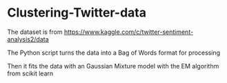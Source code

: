 # Clustering-Twitter-data

The dataset is from https://www.kaggle.com/c/twitter-sentiment-analysis2/data

The Python script turns the data into a Bag of Words format for processing

Then it fits the data with an Gaussian Mixture model with the EM algorithm from scikit learn
